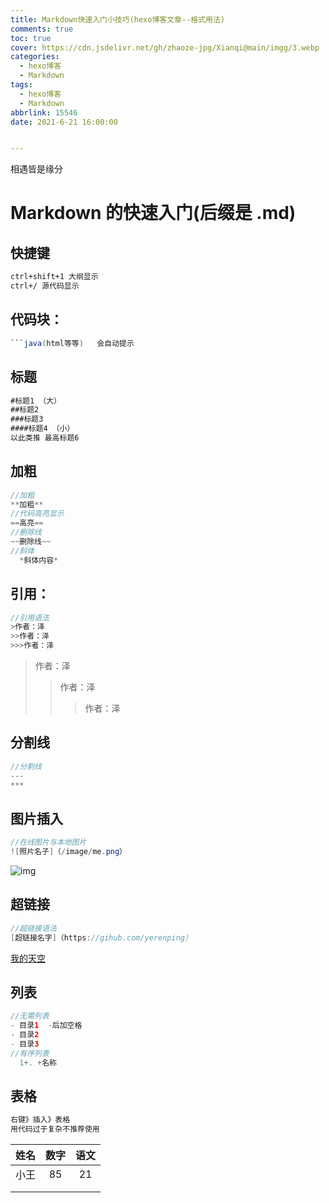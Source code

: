 ```yaml
---
title: Markdown快速入门小技巧(hexo博客文章--格式用法)
comments: true
toc: true
cover: https://cdn.jsdelivr.net/gh/zhaoze-jpg/Xianqi@main/imgg/3.webp
categories:
  - hexo博客
  - Markdown
tags:
  - hexo博客
  - Markdown
abbrlink: 15546
date: 2021-6-21 16:00:00


---
```


相遇皆是缘分

# Markdown 的快速入门(后缀是  .md)

## 快捷键

``` html
ctrl+shift+1 大纲显示
ctrl+/ 源代码显示
```

## 代码块：

```java
​```java(html等等)   会自动提示
```

## 标题

```html
#标题1 （大）
##标题2
###标题3
####标题4 （小）
以此类推 最高标题6
```

## 加粗

```java
//加粗
**加粗**
//代码高亮显示
==高亮==
//删除线
~~删除线~~
//斜体
  *斜体内容*
```

## 引用：

``` java
//引用语法
>作者：泽
>>作者：泽
>>>作者：泽
```

>作者：泽
>
>>作者：泽
>>
>>>作者：泽

## 分割线

```java
//分割线
---
***
```

## 图片插入

```java
//在线图片与本地图片
![照片名子]（/image/me.png）
```

![img](https://dss2.bdstatic.com/70cFvnSh_Q1YnxGkpoWK1HF6hhy/it/u=3252521864,872614242&fm=26&gp=0.jpg)

## 超链接

```java
//超链接语法
[超链接名字]（https://gihub.com/yerenping）
```

[我的天空](https://music.163.com/#/song?id=28892408&market=baiduqk)

## 列表

``` java
//无需列表
- 目录1  -后加空格
- 目录2
- 目录3
//有序列表
  1+. +名称
```

## 表格

```java
右键》插入》表格
用代码过于复杂不推荐使用
```

| 姓名 | 数字 | 语文 |
| :--: | :--: | :--: |
| 小王 |  85  |  21  |
|      |      |      |
|      |      |      |